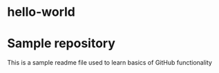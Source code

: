 # hello-world
Sample repository
===========================

This is a sample readme file used to learn basics of GitHub functionality

